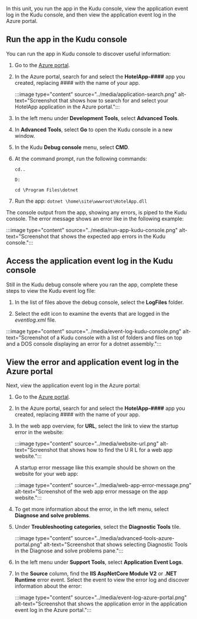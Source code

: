 In this unit, you run the app in the Kudu console, view the application event log in the Kudu console, and then view the application event log in the Azure portal.

## Run the app in the Kudu console

You can run the app in Kudu console to discover useful information:

1. Go to the [Azure portal](https://portal.azure.com/learn.learn.microsoft.com?azure-portal=true).

1. In the Azure portal, search for and select the **HotelApp-####** app you created, replacing #### with the name of your app.

   :::image type="content" source="../media/application-search.png" alt-text="Screenshot that shows how to search for and select your HotelApp application in the Azure portal.":::

1. In the left menu under **Development Tools**, select **Advanced Tools**.

1. In **Advanced Tools**, select **Go** to open the Kudu console in a new window.

1. In the Kudu **Debug console** menu, select **CMD**.

1. At the command prompt, run the following commands:

   `cd..`

   `D:`

   `cd \Program Files\dotnet`

1. Run the app: `dotnet \home\site\wwwroot\HotelApp.dll`

The console output from the app, showing any errors, is piped to the Kudu console.  The error message shows an error like in the following example:

:::image type="content" source="../media/run-app-kudu-console.png" alt-text="Screenshot that shows the expected app errors in the Kudu console.":::

## Access the application event log in the Kudu console

Still in the Kudu debug console where you ran the app, complete these steps to view the Kudu event log file:

1. In the list of files above the debug console, select the **LogFiles** folder.

1. Select the edit icon to examine the events that are logged in the *eventlog.xml* file.

:::image type="content" source="../media/event-log-kudu-console.png" alt-text="Screenshot of a Kudu console with a list of folders and files on top and a DOS console displaying an error for a dotnet assembly.":::

## View the error and application event log in the Azure portal

Next, view the application event log in the Azure portal:

1. Go to the [Azure portal](https://portal.azure.com/learn.learn.microsoft.com?azure-portal=true).

1. In the Azure portal, search for and select the **HotelApp-####** app you created, replacing #### with the name of your app.

1. In the web app overview, for **URL**, select the link to view the startup error in the website:

   :::image type="content" source="../media/website-url.png" alt-text="Screenshot that shows how to find the U R L for a web app website.":::

   A startup error message like this example should be shown on the website for your web app:

   :::image type="content" source="../media/web-app-error-message.png" alt-text="Screenshot of the web app error message on the app website.":::

1. To get more information about the error, in the left menu, select **Diagnose and solve problems**.

1. Under **Troubleshooting categories**, select the **Diagnostic Tools** tile.

   :::image type="content" source="../media/advanced-tools-azure-portal.png" alt-text="Screenshot that shows selecting Diagnostic Tools in the Diagnose and solve problems pane.":::

1. In the left menu under **Support Tools**, select **Application Event Logs**.

1. In the **Source** column, find the **IIS AspNetCore Module V2** or **.NET Runtime** error event. Select the event to view the error log and discover information about the error:

   :::image type="content" source="../media/event-log-azure-portal.png" alt-text="Screenshot that shows the application error in the application event log in the Azure portal.":::
